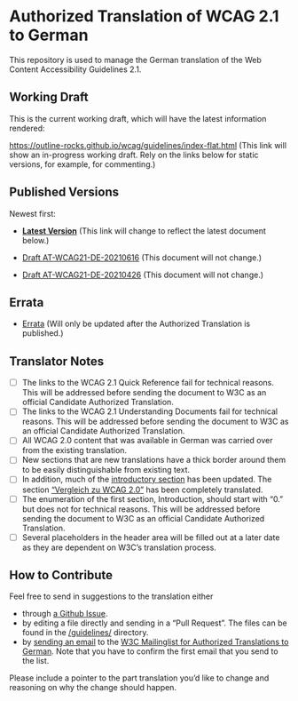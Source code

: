 # Authorized Translation of WCAG 2.1 to German

This repository is used to manage the German translation of the Web Content Accessibility Guidelines 2.1.

## Working Draft

This is the current working draft, which will have the latest information rendered:

https://outline-rocks.github.io/wcag/guidelines/index-flat.html  (This link will show an in-progress working draft. Rely on the links below for static versions, for example, for commenting.)

## Published Versions

Newest first:

* **[Latest Version](https://outline-rocks.github.io/wcag/translations/WCAG21-de/)** (This link will change to reflect the latest document below.)

* [Draft AT-WCAG21-DE-20210616](https://outline-rocks.github.io/wcag/translations/DAT-WCAG21-DE-20210616/) (This document will not change.)

* [Draft AT-WCAG21-DE-20210426](https://outline-rocks.github.io/wcag/translations/DAT-WCAG21-DE-20210426/) (This document will not change.)

## Errata

* [Errata](https://outline-rocks.github.io/wcag/translations/WCAG21-de/errata/) (Will only be updated after the Authorized Translation is published.)

## Translator Notes

* [ ] The links to the WCAG 2.1 Quick Reference fail for technical reasons. This will be addressed before sending the document to W3C as an official Candidate Authorized Translation.
* [ ] The links to the WCAG 2.1 Understanding Documents fail for technical reasons. This will be addressed before sending the document to W3C as an official Candidate Authorized Translation.
* [ ] All WCAG 2.0 content that was available in German was carried over from the existing translation.
* [ ] New sections that are new translations have a thick border around them to be easily distinguishable from existing text.
* [ ] In addition, much of the [introductory section](https://outline-rocks.github.io/wcag/translations/WCAG21-de/#intro) has been updated. The section [“<span>Vergleich zu WCAG 2.0</span>”](https://outline-rocks.github.io/wcag/translations/WCAG21-de/#vergleich-zu-wcag-2-0) has been completely translated.
* [ ] The enumeration of the first section, Introduction, should start with “0.” but does not for technical reasons.  This will be addressed before sending the document to W3C as an official Candidate Authorized Translation.
* [ ] Several placeholders in the header area will be filled out at a later date as they are dependent on W3C’s translation process.

## How to Contribute

Feel free to send in suggestions to the translation either

* through [a Github Issue](https://github.com/outline-rocks/wcag/issues).
* by editing a file directly and sending in a “Pull Request”. The files can be found in the [/guidelines/](https://github.com/outline-rocks/wcag/tree/WCAG-2.1/guidelines) directory.
* by [sending an email](mailto:public-auth-trans-de@w3.org) to the [W3C Mailinglist for Authorized Translations to German](https://lists.w3.org/Archives/Public/public-auth-trans-de/). Note that you have to confirm the first email that you send to the list.

Please include a pointer to the part translation you’d like to change and reasoning on why the change should happen.
